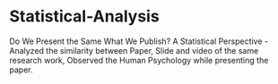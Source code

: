 # Statistical-Analysis
Do We Present the Same What We Publish? A Statistical Perspective - Analyzed the similarity between Paper, Slide and video of the same research work, Observed the Human Psychology while presenting the paper.
